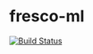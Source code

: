 # fresco-ml
[![Build Status](https://travis-ci.org/aicis/fresco-ml.svg?branch=master)](https://travis-ci.org/aicis/fresco-ml)
